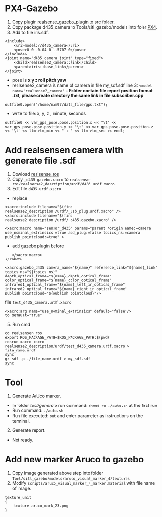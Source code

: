 # PX4-Gazebo

1. Copy plugin [realsense_gazebo_plugin](https://github.com/pal-robotics/realsense_gazebo_plugin) to src folder.
2. Copy package d435_camera to Tools/sitl_gazebo/models into foler [PX4](https://github.com/PX4/PX4-Autopilot).
3. Add to file iris.sdf.
```
<include>
    <uri>model://d435_camera</uri>
    <pose>0 0 -0.04 0 1.5707 0</pose>
</include>
<joint name="d435_camera_joint" type="fixed">
    <child>realsense2_camera::link</child>
    <parent>iris::base_link</parent>
</joint>
```
- pose is **x y z roll pitch yaw**  
- realsense2_camera is name of camera in file my_sdf.sdf line 3:
```<model name='realsense2_camera'```
**- Folder contain file report position format ***.txt***, please create directory the same link in file subscriber.cpp.**
```
outfile0.open("/home/nam97/data_file/gps.txt");
```
- write to file: x, y, z , minute, seconds
```
outfile0 << var_gps_pose.pose.position.x << "\t" << var_gps_pose.pose.position.y << "\t" << var_gps_pose.pose.position.z << '\t' << ltm->tm_min << " : " << ltm->tm_sec << endl;
```
# Add realsensen camera with generate file .sdf
1. Dowload [realsense_ros](https://github.com/IntelRealSense/realsense-ros)
2. Copy ```_d435.gazebo.xacro``` to ```realsense-ros/realsense2_description/urdf/d435.urdf.xacro```
3. Edit file ```d435.urdf.xacro```
- replace
```
<xacro:include filename="$(find realsense2_description)/urdf/_usb_plug.urdf.xacro" />
<xacro:include filename="$(find realsense2_description)/urdf/_d435.gazebo.xacro" />
```
```
<xacro:macro name="sensor_d435" params="parent *origin name:=camera use_nominal_extrinsics:=true add_plug:=false topics_ns:=camera publish_pointcloud:=true" >
```
- add gazebo plugin before
```
   </xacro:macro>
</robot>
```
```
<xacro:gazebo_d435 camera_name="${name}" reference_link="${name}_link" topics_ns="${topics_ns}" depth_optical_frame="${name}_depth_optical_frame" color_optical_frame="${name}_color_optical_frame" infrared1_optical_frame="${name}_left_ir_optical_frame" infrared2_optical_frame="${name}_right_ir_optical_frame" publish_pointcloud="${publish_pointcloud}"/>
```
file ```test_d435_camera.urdf.xacro```
```
<xacro:arg name="use_nominal_extrinsics" default="false"/>
to default="true"
```
5. Run cmd
```
cd realsensen_ros
export ROS_PACKAGE_PATH=$ROS_PACKAGE_PATH:$(pwd)
rosrun xacro xacro realsense2_description/urdf/test_d435_camera.urdf.xacro > file_name.urdf
sync
gz sdf -p ./file_name.urdf > my_sdf.sdf
sync
```

# Tool

1. Generate ArUco marker.

- In folder _tool/generate_ run command: ```chmod +x ./auto.sh``` at the first run
- Run command: ```./auto.sh```
- Run file executed: ```out``` and enter parameter as instructions on the terminal.

2. Generate report.
- Not ready.

# Add new marker Aruco to gazebo

1. Copy image generated above step into folder ```Tool/sitl_gazebo/models/aruco_visual_marker_4/textures```
2. Modify ```scripts/aruco_visual_marker_4_marker.material``` with file name of image.
```
texture_unit
{
	texture aruco_mark_23.png
}
```
